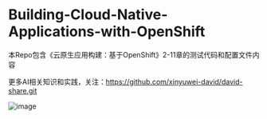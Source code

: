 # Building-Cloud-Native-Applications-with-OpenShift
本Repo包含《云原生应用构建：基于OpenShift》2-11章的测试代码和配置文件内容

更多AI相关知识和实践，关注：https://github.com/xinyuwei-david/david-share.git

![image](https://github.com/davidsajare/Building-Cloud-Native-Applications-with-OpenShift/blob/master/%E4%BA%91%E5%8E%9F%E7%94%9F.jpg)
